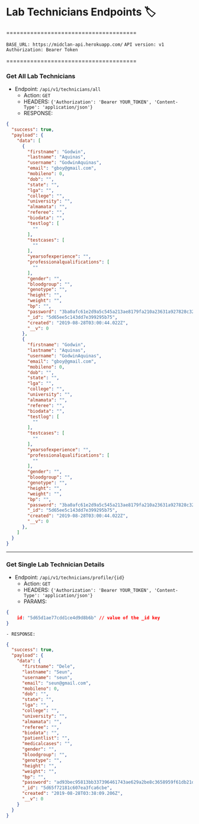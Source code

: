 # Lab Technicians Endpoints 🏷
======================================

`BASE_URL: https://midclan-api.herokuapp.com/`
`API version: v1`
`Authorization: Bearer Token`


======================================


### Get All Lab Technicians

- Endpoint: `/api/v1/technicians/all`
    - Action: `GET`
    - HEADERS: `{'Authorization': 'Bearer YOUR_TOKEN', 'Content-Type': 'application/json'}`
    - RESPONSE: 
```json
{
  "success": true,
  "payload": {
    "data": [
      {
        "firstname": "Godwin",
        "lastname": "Aquinas",
        "username": "GodwinAquinas",
        "email": "gboy@gmail.com",
        "mobileno": 0,
        "dob": "",
        "state": "",
        "lga": "",
        "college": "",
        "university": "",
        "almamata": "",
        "referee": "",
        "biodata": "",
        "testlog": [
          ""
        ],
        "testcases": [
          ""
        ],
        "yearsofexperience": "",
        "professionalqualifications": [
          ""
        ],
        "gender": "",
        "bloodgroup": "",
        "genotype": "",
        "height": "",
        "weight": "",
        "bp": "",
        "password": "3ba0afc61e2d9a5c545a213ae8179fa210a23631a927828c32206e3789ec59f8765f4f1b20161b11360c501f902460833a22d1dbcd10001d434aeeb181531c61",
        "_id": "5d65ee5c143dd7e399295b75",
        "created": "2019-08-28T03:00:44.022Z",
        "__v": 0
      },
      {
        "firstname": "Godwin",
        "lastname": "Aquinas",
        "username": "GodwinAquinas",
        "email": "gboy@gmail.com",
        "mobileno": 0,
        "dob": "",
        "state": "",
        "lga": "",
        "college": "",
        "university": "",
        "almamata": "",
        "referee": "",
        "biodata": "",
        "testlog": [
          ""
        ],
        "testcases": [
          ""
        ],
        "yearsofexperience": "",
        "professionalqualifications": [
          ""
        ],
        "gender": "",
        "bloodgroup": "",
        "genotype": "",
        "height": "",
        "weight": "",
        "bp": "",
        "password": "3ba0afc61e2d9a5c545a213ae8179fa210a23631a927828c32206e3789ec59f8765f4f1b20161b11360c501f902460833a22d1dbcd10001d434aeeb181531c61",
        "_id": "5d65ee5c143dd7e399295b75",
        "created": "2019-08-28T03:00:44.022Z",
        "__v": 0
      },
    ]
  }
}
```


--------------------------------------------

### Get Single Lab Technician Details

- Endpoint: `/api/v1/technicians/profile/{id}`
    - Action: `GET`
    - HEADERS: `{'Authorization': 'Bearer YOUR_TOKEN', 'Content-Type': 'application/json'}` 
    - PARAMS:
```json
{
    id: "5d65d1ae77cdd1ce4d9d8b6b" // value of the _id key
}

```
    - RESPONSE:
```json
{
  "success": true,
  "payload": {
    "data": {
      "firstname": "Dele",
      "lastname": "Seun",
      "username": "seun",
      "email": "seun@gmail.com",
      "mobileno": 0,
      "dob": "",
      "state": "",
      "lga": "",
      "college": "",
      "university": "",
      "almamata": "",
      "referee": "",
      "biodata": "",
      "patientlist": "",
      "medicalcases": "",
      "gender": "",
      "bloodgroup": "",
      "genotype": "",
      "height": "",
      "weight": "",
      "bp": "",
      "password": "ad93bec95813bb337396461743ae629a2be8c3658959f61db21d512fb009dc5d563dfa36523afd2d85771bd3469196e3411f3bbbfaf88c479db3b588c6c8d4dd",
      "_id": "5d65f72181c607ea3fca6cbe",
      "created": "2019-08-28T03:38:09.206Z",
      "__v": 0
    }
  }
}
```

